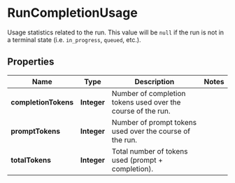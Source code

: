 

# RunCompletionUsage

Usage statistics related to the run. This value will be `null` if the run is not in a terminal state (i.e. `in_progress`, `queued`, etc.).

## Properties

| Name | Type | Description | Notes |
|------------ | ------------- | ------------- | -------------|
|**completionTokens** | **Integer** | Number of completion tokens used over the course of the run. |  |
|**promptTokens** | **Integer** | Number of prompt tokens used over the course of the run. |  |
|**totalTokens** | **Integer** | Total number of tokens used (prompt + completion). |  |




